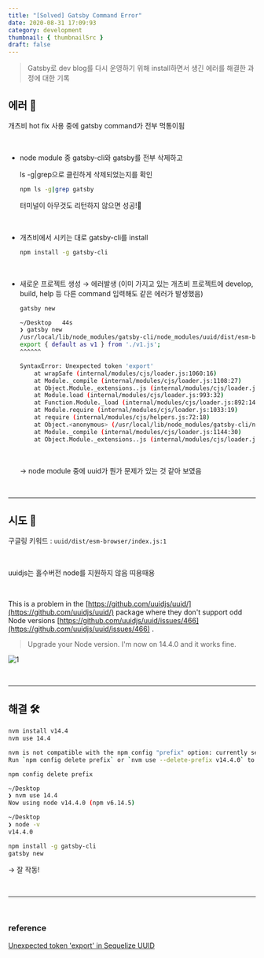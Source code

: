 ```yaml
---
title: "[Solved] Gatsby Command Error"
date: 2020-08-31 17:09:93
category: development
thumbnail: { thumbnailSrc }
draft: false
---
```


> Gatsby로 dev blog를 다시 운영하기 위해 install하면서 생긴 에러를 해결한 과정에 대한 기록


## 에러 👾

개츠비 hot fix 사용 중에 gatsby command가 전부 먹통이됨

<br/>

- node module 중 gatsby-cli와 gatsby를 전부 삭제하고

    ls -g|grep으로 클린하게 삭제되었는지를 확인

    ```bash
    npm ls -g|grep gatsby
    ```

    터미널이 아무것도 리턴하지 않으면 성공!🎉

<br/>

- 개츠비에서 시키는 대로 gatsby-cli를 install

    ```bash
    npm install -g gatsby-cli
    ```

<br/>

- 새로운 프로젝트 생성 → 에러발생 (이미 가지고 있는 개츠비 프로젝트에 develop, build, help 등 다른 command 입력해도 같은 에러가 발생했음)

    ```bash
    gatsby new
    ```

    ```bash
    ~/Desktop   44s
    ❯ gatsby new
    /usr/local/lib/node_modules/gatsby-cli/node_modules/uuid/dist/esm-browser/index.js:1
    export { default as v1 } from './v1.js';
    ^^^^^^

    SyntaxError: Unexpected token 'export'
        at wrapSafe (internal/modules/cjs/loader.js:1060:16)
        at Module._compile (internal/modules/cjs/loader.js:1108:27)
        at Object.Module._extensions..js (internal/modules/cjs/loader.js:1164:10)
        at Module.load (internal/modules/cjs/loader.js:993:32)
        at Function.Module._load (internal/modules/cjs/loader.js:892:14)
        at Module.require (internal/modules/cjs/loader.js:1033:19)
        at require (internal/modules/cjs/helpers.js:72:18)
        at Object.<anonymous> (/usr/local/lib/node_modules/gatsby-cli/node_modules/gatsby-telemetry/lib/telemetry.js:8:13)
        at Module._compile (internal/modules/cjs/loader.js:1144:30)
        at Object.Module._extensions..js (internal/modules/cjs/loader.js:1164:10)
    ```

    <br/>

    → node module 중에 uuid가 뭔가 문제가 있는 것 같아 보였음

<br/>

---


## 시도 🤖

구글링 키워드 : `uuid/dist/esm-browser/index.js:1`

<br/>

uuidjs는 홀수버전 node를 지원하지 않음 띠용때용

<br/>

This is a problem in the [https://github.com/uuidjs/uuid/](https://github.com/uuidjs/uuid/) package where they don't support odd Node versions [https://github.com/uuidjs/uuid/issues/466](https://github.com/uuidjs/uuid/issues/466) .

> Upgrade your Node version. I'm now on 14.4.0 and it works fine.

![1](https://user-images.githubusercontent.com/45819975/92093047-d1cbc780-ee0d-11ea-9fa6-9376065545ae.png)

<br/>

---


## 해결 🛠


```bash
nvm install v14.4
nvm use 14.4
```

```bash
nvm is not compatible with the npm config "prefix" option: currently set to "/usr/local"
Run `npm config delete prefix` or `nvm use --delete-prefix v14.4.0` to unset it.
```

```bash
npm config delete prefix
```

```bash
~/Desktop
❯ nvm use 14.4
Now using node v14.4.0 (npm v6.14.5)

~/Desktop
❯ node -v
v14.4.0
```

```bash
npm install -g gatsby-cli
gatsby new
```

→ 잘 작동!

<br/>

---

<br/>

### reference

[Unexpected token 'export' in Sequelize UUID](https://stackoverflow.com/questions/62618543/unexpected-token-export-in-sequelize-uuid)
